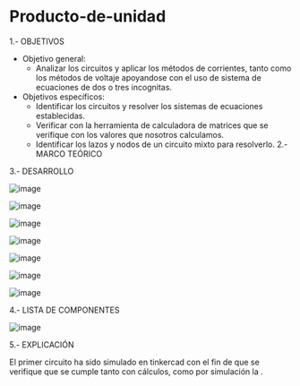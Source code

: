 # Producto-de-unidad
1.- OBJETIVOS
* Objetivo general:
  * Analizar los circuitos y aplicar los métodos de corrientes, tanto como los métodos de voltaje apoyandose con el uso de sistema de ecuaciones de dos o tres incognitas.
* Objetivos específicos:
  * Identificar los circuitos y resolver los sistemas de ecuaciones establecidas.
  * Verificar con la herramienta de calculadora de matrices que se verifique con los valores que nosotros calculamos.
  * Identificar los lazos y nodos de un circuito mixto para resolverlo.
2.- MARCO TEÓRICO 

3.- DESARROLLO

 ![image](https://user-images.githubusercontent.com/76132461/104968208-38174800-59b3-11eb-92f3-6e51ff9ef031.png)
 
 ![image](https://user-images.githubusercontent.com/76132461/104968521-179bbd80-59b4-11eb-8e57-7fb357f8a55b.png)
 
 ![image](https://user-images.githubusercontent.com/76132461/104968565-2edaab00-59b4-11eb-8cdd-baa29f79db6d.png)
 
 ![image](https://user-images.githubusercontent.com/76132461/104968578-3d28c700-59b4-11eb-8642-6ba08f3d01ad.png)
 
 ![image](https://user-images.githubusercontent.com/76132461/104968597-4ade4c80-59b4-11eb-9524-be66b43c4268.png)
 
 ![image](https://user-images.githubusercontent.com/76132461/104968615-59c4ff00-59b4-11eb-849d-82b2f2627b45.png)
 
 ![image](https://user-images.githubusercontent.com/76132461/104968683-8547e980-59b4-11eb-97ec-a79f7bd711c0.png)

4.- LISTA DE COMPONENTES

![image](https://user-images.githubusercontent.com/76132461/104969380-49158880-59b6-11eb-8ea8-5d14611189b2.png)

5.- EXPLICACIÓN 

El primer circuito ha sido simulado en tinkercad con el fin de que se verifique que se cumple tanto con cálculos, como por simulación la .
